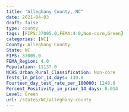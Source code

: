 ```yaml
---
title: "Alleghany County, NC"
date: 2021-04-03
draft: false
type: county
tags: [FIPS:37005.0,FEMA:4.0,Non-core,Green]
categories: [NC]
County: Alleghany County
State: NC
FIPS: 37005.0
FEMA_Region: 4.0
Population: 11137.0
NCHS_Urban_Rural_Classification: Non-core
Tests_in_prior_14_days: 139.0
Fourteen_day_test_rate_per_100000: 1248.0
Percent_Positivity_in_prior_14_days: 0.014
Level: Green
url: /states/NC/alleghany-county
---
```



